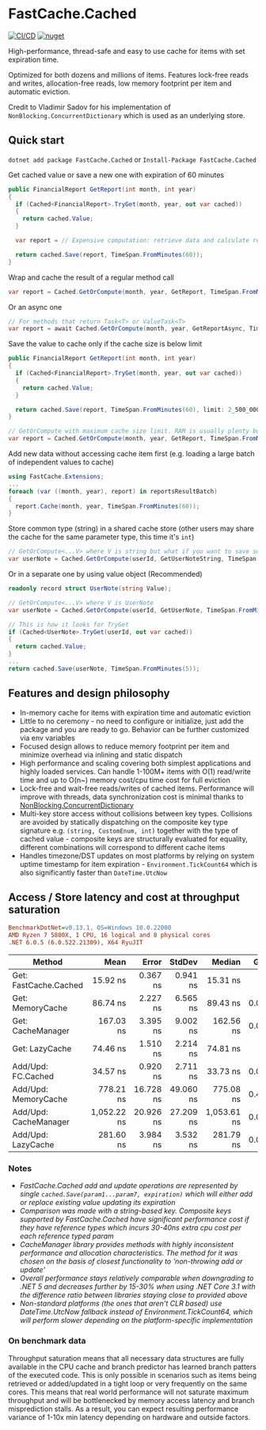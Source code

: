 # FastCache.Cached
[![CI/CD](https://github.com/neon-sunset/fast-cache/actions/workflows/dotnet-releaser.yml/badge.svg)](https://github.com/neon-sunset/fast-cache/actions/workflows/dotnet-releaser.yml)
[![nuget](https://badgen.net/nuget/v/FastCache.Cached/latest)](https://www.nuget.org/packages/FastCache.Cached/)

High-performance, thread-safe and easy to use cache for items with set expiration time.

Optimized for both dozens and millions of items. Features lock-free reads and writes, allocation-free reads, low memory footprint per item and automatic eviction.

Credit to Vladimir Sadov for his implementation of `NonBlocking.ConcurrentDictionary` which is used as an underlying store.

## Quick start
`dotnet add package FastCache.Cached` or `Install-Package FastCache.Cached`

Get cached value or save a new one with expiration of 60 minutes
```csharp
public FinancialReport GetReport(int month, int year)
{
  if (Cached<FinancialReport>.TryGet(month, year, out var cached))
  {
    return cached.Value;
  }

  var report = // Expensive computation: retrieve data and calculate report

  return cached.Save(report, TimeSpan.FromMinutes(60));
}
```

Wrap and cache the result of a regular method call
```csharp
var report = Cached.GetOrCompute(month, year, GetReport, TimeSpan.FromMinutes(60));
```

Or an async one
```csharp
// For methods that return Task<T> or ValueTask<T>
var report = await Cached.GetOrCompute(month, year, GetReportAsync, TimeSpan.FromMinute(60));
```

Save the value to cache only if the cache size is below limit
```csharp
public FinancialReport GetReport(int month, int year)
{
  if (Cached<FinancialReport>.TryGet(month, year, out var cached))
  {
    return cached.Value;
  }

  return cached.Save(report, TimeSpan.FromMinutes(60), limit: 2_500_000);
}
```
```csharp
// GetOrCompute with maximum cache size limit. RAM is usually plenty but what if your user runs Chrome?
var report = Cached.GetOrCompute(month, year, GetReport, TimeSpan.FromMinutes(60), limit: 2_500_000);
```

Add new data without accessing cache item first (e.g. loading a large batch of independent values to cache)
```csharp
using FastCache.Extensions;
...
foreach (var ((month, year), report) in reportsResultBatch)
{
  report.Cache(month, year, TimeSpan.FromMinutes(60));
}
```

Store common type (string) in a shared cache store (other users may share the cache for the same parameter type, this time it's `int`)
```csharp
// GetOrCompute<...V> where V is string but what if you want to save some other string for the same 'int' number?
var userNote = Cached.GetOrCompute(userId, GetUserNoteString, TimeSpan.FromMinutes(5));
```

Or in a separate one by using value object (Recommended)
```csharp
readonly record struct UserNote(string Value);

// GetOrCompute<...V> where V is UserNote
var userNote = Cached.GetOrCompute(userId, GetUserNote, TimeSpan.FromMinutes(5));
```
```csharp
// This is how it looks for TryGet
if (Cached<UserNote>.TryGet(userId, out var cached))
{
  return cached.Value;
}
...
return cached.Save(userNote, TimeSpan.FromMinutes(5));
```

## Features and design philosophy
- In-memory cache for items with expiration time and automatic eviction
- Little to no ceremony - no need to configure or initialize, just add the package and you are ready to go. Behavior can be further customized via env variables
- Focused design allows to reduce memory footprint per item and minimize overhead via inlining and static dispatch
- High performance and scaling covering both simplest applications and highly loaded services. Can handle 1-100M+ items with O(1) read/write time and up to O(n~) memory cost/cpu time cost for full eviction
- Lock-free and wait-free reads/writes of cached items. Performance will improve with threads, data synchronization cost is minimal thanks to [NonBlocking.ConcurrentDictionary](https://github.com/VSadov/NonBlocking)
- Multi-key store access without collisions between key types. Collisions are avoided by statically dispatching on the composite key type signature e.g. `(string, CustomEnum, int)` together with the type of cached value - composite keys are structurally evaluated for equality, different combinations will correspond to different cache items
- Handles timezone/DST updates on most platforms by relying on system uptime timestamp for item expiration - `Environment.TickCount64` which is also significantly faster than `DateTime.UtcNow`

## Access / Store latency and cost at throughput saturation
``` ini
BenchmarkDotNet=v0.13.1, OS=Windows 10.0.22000
AMD Ryzen 7 5800X, 1 CPU, 16 logical and 8 physical cores
.NET 6.0.5 (6.0.522.21309), X64 RyuJIT
```
|                Method |        Mean |     Error |    StdDev |      Median |  Gen 0 |  Gen 1 | Allocated |
|---------------------- |------------:|----------:|----------:|------------:|-------:|-------:|----------:|
| Get: FastCache.Cached |    15.92 ns |  0.367 ns |  0.941 ns |    15.31 ns |      - |      - |         - |
| Get: MemoryCache      |    86.74 ns |  2.227 ns |  6.565 ns |    89.43 ns | 0.0019 |      - |      32 B |
| Get: CacheManager     |   167.03 ns |  3.395 ns |  9.002 ns |   162.56 ns | 0.0105 |      - |     176 B |
| Get: LazyCache        |    74.46 ns |  1.510 ns |  2.214 ns |    74.81 ns |      - |      - |         - |
| Add/Upd: FC.Cached    |    34.57 ns |  0.920 ns |  2.711 ns |    33.73 ns | 0.0024 |      - |      40 B |
| Add/Upd: MemoryCache  |   778.21 ns | 16.728 ns | 49.060 ns |   775.08 ns | 0.4082 | 0.0038 |   6,832 B |
| Add/Upd: CacheManager | 1,052.22 ns | 20.926 ns | 27.209 ns | 1,053.61 ns | 0.0744 |      - |   1,248 B |
| Add/Upd: LazyCache    |   281.60 ns |  3.984 ns |  3.532 ns |   281.79 ns | 0.0286 |      - |     480 B |
### Notes
- *FastCache.Cached add and update operations are represented by single `cached.Save(param1...param7, expiration)` which will either add or replace existing value updating its expiration*
- *Comparison was made with a string-based key. Composite keys supported by FastCache.Cached have significant performance cost if they have reference types which incurs 30-40ns extra cpu cost per each reference typed param*
- *CacheManager library provides methods with highly inconsistent performance and allocation characteristics. The method for it was chosen on the basis of closest functionality to 'non-throwing add or update'*
- *Overall performance stays relatively comparable when downgrading to .NET 5 and decreases further by 15-30% when using .NET Core 3.1 with the difference ratio between libraries staying close to provided above*
- *Non-standard platforms (the ones that aren't CLR based) use DateTime.UtcNow fallback instead of Environment.TickCount64, which will perform slower depending on the platform-specific implementation*
### On benchmark data
Throughput saturation means that all necessary data structures are fully available in the CPU cache and branch predictor has learned branch patters of the executed code.
This is only possible in scenarios such as items being retrieved or added/updated in a tight loop or very frequently on the same cores.
This means that real world performance will not saturate maximum throughput and will be bottlenecked by memory access latency and branch misprediction stalls.
As a result, you can expect resulting performance variance of 1-10x min latency depending on hardware and outside factors.

